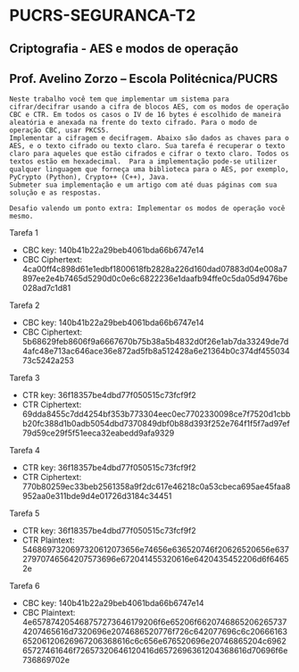 # PUCRS-SEGURANCA-T2

## Criptografia - AES e modos de operação
## Prof. Avelino Zorzo – Escola Politécnica/PUCRS

```
Neste trabalho você tem que implementar um sistema para cifrar/decifrar usando a cifra de blocos AES, com os modos de operação CBC e CTR. Em todos os casos o IV de 16 bytes é escolhido de maneira aleatória e anexada na frente do texto cifrado. Para o modo de operação CBC, usar PKCS5.
Implementar a cifragem e decifragem. Abaixo são dados as chaves para o AES, e o texto cifrado ou texto claro. Sua tarefa é recuperar o texto claro para aqueles que estão cifrados e cifrar o texto claro. Todos os textos estão em hexadecimal.  Para a implementação pode-se utilizer qualquer linguagem que forneça uma biblioteca para o AES, por exemplo, PyCrypto (Python), Crypto++ (C++), Java. 
Submeter sua implementação e um artigo com até duas páginas com sua solução e as respostas.

Desafio valendo um ponto extra: Implementar os modos de operação você mesmo. 
```

Tarefa 1 
*	CBC key: 140b41b22a29beb4061bda66b6747e14
*	CBC Ciphertext: 
4ca00ff4c898d61e1edbf1800618fb2828a226d160dad07883d04e008a7897ee2e4b7465d5290d0c0e6c6822236e1daafb94ffe0c5da05d9476be028ad7c1d81


Tarefa 2
*	CBC key: 140b41b22a29beb4061bda66b6747e14
*	CBC Ciphertext:
5b68629feb8606f9a6667670b75b38a5b4832d0f26e1ab7da33249de7d4afc48e713ac646ace36e872ad5fb8a512428a6e21364b0c374df45503473c5242a253


Tarefa 3
*	CTR key: 36f18357be4dbd77f050515c73fcf9f2
*	CTR Ciphertext: 
69dda8455c7dd4254bf353b773304eec0ec7702330098ce7f7520d1cbbb20fc388d1b0adb5054dbd7370849dbf0b88d393f252e764f1f5f7ad97ef79d59ce29f5f51eeca32eabedd9afa9329


Tarefa 4
*	CTR key: 36f18357be4dbd77f050515c73fcf9f2
*	CTR Ciphertext: 
770b80259ec33beb2561358a9f2dc617e46218c0a53cbeca695ae45faa8952aa0e311bde9d4e01726d3184c34451


Tarefa 5
*	CTR key: 36f18357be4dbd77f050515c73fcf9f2
*	CTR Plaintext: 
5468697320697320612073656e74656e636520746f20626520656e63727970746564207573696e672041455320616e6420435452206d6f64652e


Tarefa 6
*	CBC key: 140b41b22a29beb4061bda66b6747e14
*	CBC Plaintext:
4e657874205468757273646179206f6e65206f66207468652062657374207465616d7320696e2074686520776f726c642077696c6c2066616365206120626967206368616c6c656e676520696e20746865204c696265727461646f72657320646120416d6572696361204368616d70696f6e736869702e
